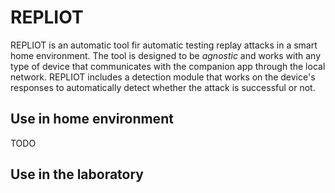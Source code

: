 # REPLIOT
REPLIOT is an automatic tool fir automatic testing replay attacks in a smart home environment. The tool is designed to be *agnostic* and works with any type of device that communicates with the companion app through the local network.
REPLIOT includes a detection module that works on the device's responses to automatically detect whether the attack is successful or not. 

## Use in home environment
TODO

## Use in the laboratory


